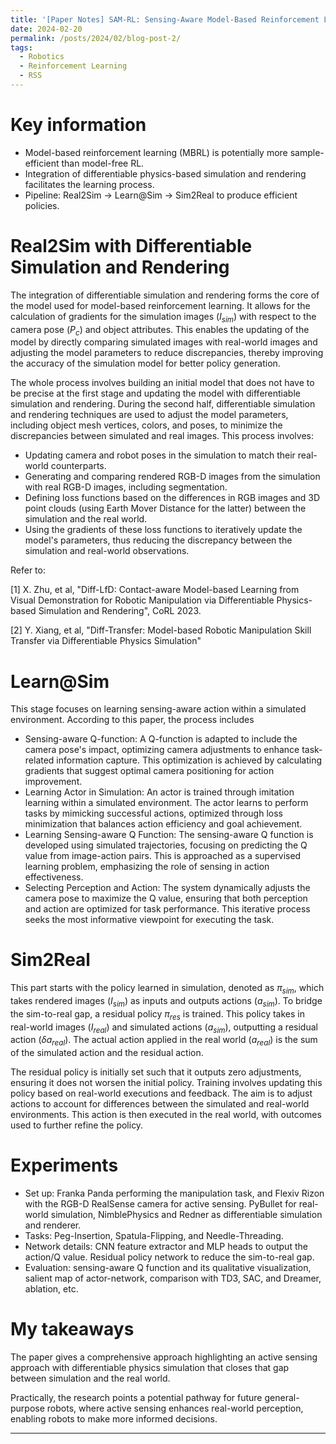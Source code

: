 ```yaml
---
title: '[Paper Notes] SAM-RL: Sensing-Aware Model-Based Reinforcement Learning via Differentiable Physics-Based Simulation and Rendering - RSS 2023'
date: 2024-02-20
permalink: /posts/2024/02/blog-post-2/
tags:
  - Robotics
  - Reinforcement Learning
  - RSS
---
```


Key information
===
- Model-based reinforcement learning (MBRL) is potentially more sample-efficient than model-free RL.
- Integration of differentiable physics-based simulation and rendering facilitates the learning process.
- Pipeline: Real2Sim -> Learn@Sim -> Sim2Real to produce efficient policies.


Real2Sim with Differentiable Simulation and Rendering
===
The integration of differentiable simulation and rendering forms the core of the model used for model-based reinforcement learning. It allows for the calculation of gradients for the simulation images ($I_{sim}$) with respect to the camera pose ($P_c$) and object attributes. This enables the updating of the model by directly comparing simulated images with real-world images and adjusting the model parameters to reduce discrepancies, thereby improving the accuracy of the simulation model for better policy generation.

The whole process involves building an initial model that does not have to be precise at the first stage and updating the model with differentiable simulation and rendering. During the second half, differentiable simulation and rendering techniques are used to adjust the model parameters, including object mesh vertices, colors, and poses, to minimize the discrepancies between simulated and real images. This process involves:

- Updating camera and robot poses in the simulation to match their real-world counterparts.
- Generating and comparing rendered RGB-D images from the simulation with real RGB-D images, including segmentation.
- Defining loss functions based on the differences in RGB images and 3D point clouds (using Earth Mover Distance for the latter) between the simulation and the real world.
- Using the gradients of these loss functions to iteratively update the model's parameters, thus reducing the discrepancy between the simulation and real-world observations.

Refer to:

[1] X. Zhu, et al, "Diff-LfD: Contact-aware Model-based Learning from Visual Demonstration for Robotic Manipulation via Differentiable Physics-based Simulation and Rendering", CoRL 2023.

[2] Y. Xiang, et al, "Diff-Transfer: Model-based Robotic Manipulation Skill Transfer via Differentiable Physics Simulation" 

Learn@Sim
===
This stage focuses on learning sensing-aware action within a simulated environment. According to this paper, the process includes

 - Sensing-aware Q-function: A Q-function is adapted to include the camera pose's impact, optimizing camera adjustments to enhance task-related information capture. This optimization is achieved by calculating gradients that suggest optimal camera positioning for action improvement.
 - Learning Actor in Simulation: An actor is trained through imitation learning within a simulated environment. The actor learns to perform tasks by mimicking successful actions, optimized through loss minimization that balances action efficiency and goal achievement.
 - Learning Sensing-aware Q Function: The sensing-aware Q function is developed using simulated trajectories, focusing on predicting the Q value from image-action pairs. This is approached as a supervised learning problem, emphasizing the role of sensing in action effectiveness.
 - Selecting Perception and Action: The system dynamically adjusts the camera pose to maximize the Q value, ensuring that both perception and action are optimized for task performance. This iterative process seeks the most informative viewpoint for executing the task.

Sim2Real
===
This part starts with the policy learned in simulation, denoted as $\pi_{sim}$, which takes rendered images ($I_{sim}$) as inputs and outputs actions ($a_{sim}$). To bridge the sim-to-real gap, a residual policy $\pi_{res}$ is trained. This policy takes in real-world images ($I_{real}$) and simulated actions ($a_{sim}$), outputting a residual action ($\delta a_{real}$). The actual action applied in the real world ($a_{real}$) is the sum of the simulated action and the residual action.

The residual policy is initially set such that it outputs zero adjustments, ensuring it does not worsen the initial policy. Training involves updating this policy based on real-world executions and feedback. The aim is to adjust actions to account for differences between the simulated and real-world environments. This action is then executed in the real world, with outcomes used to further refine the policy.
 
Experiments
===
- Set up: Franka Panda performing the manipulation task, and Flexiv Rizon with the RGB-D RealSense camera for active sensing. PyBullet for real-world simulation, NimblePhysics and Redner as differentiable simulation and renderer.
- Tasks: Peg-Insertion, Spatula-Flipping, and Needle-Threading.
- Network details: CNN feature extractor and MLP heads to output the action/Q value. Residual policy network to reduce the sim-to-real gap.
- Evaluation: sensing-aware Q function and its qualitative visualization, salient map of actor-network, comparison with TD3, SAC, and Dreamer, ablation, etc.

My takeaways
===
The paper gives a comprehensive approach highlighting an active sensing approach with differentiable physics simulation that closes that gap between simulation and the real world. 

Practically, the research points a potential pathway for future general-purpose robots, where active sensing enhances real-world perception, enabling robots to make more informed decisions.

------

